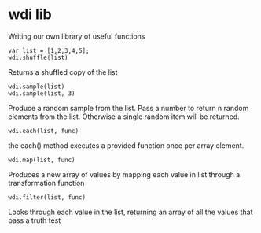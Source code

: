 # wdi lib

Writing our own library of useful functions

```
var list = [1,2,3,4,5];
wdi.shuffle(list)
```

Returns a shuffled copy of the list

```
wdi.sample(list)
wdi.sample(list, 3)
```

Produce a random sample from the list. Pass a number to return n random elements from the list. Otherwise a single random item will be returned.

```
wdi.each(list, func)
```

the each() method executes a provided function once per array element.

```
wdi.map(list, func)
```

Produces a new array of values by mapping each value in list through a transformation function

```
wdi.filter(list, func)
```

Looks through each value in the list, returning an array of all the values that pass a truth test
